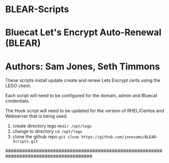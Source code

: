 # BLEAR-Scripts
# Bluecat Let's Encrypt Auto-Renewal (BLEAR)
# Authors: Sam Jones, Seth Timmons

These scripts install update create and renew Lets Encrypt certs using the LEGO client.

Each script will need to be configured for the domain, admin and Bluecat credentials.

The Hook script will need to be updated for the version of RHEL/Centos and Webserver that is being used.

1. create directory lego 
```mkdir /opt/lego```
2. change to directory
```cd /opt/lego```
3. clone the github repo 
```git clone https://github.com/jonesamu/BLEAR-Scripts.git```

#######################################################################################

